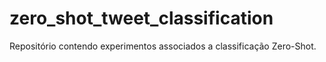 # zero_shot_tweet_classification
Repositório contendo experimentos associados a classificação Zero-Shot.
